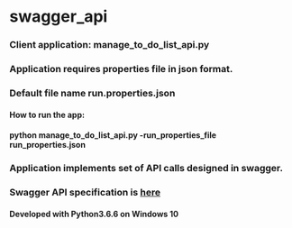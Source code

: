 # swagger_api

### Client application: manage_to_do_list_api.py
### Application requires properties file in json format.
### Default file name run.properties.json

#### How to run the app:
#### python manage_to_do_list_api.py -run_properties_file run_properties.json

### Application implements set of API calls designed in swagger.
### Swagger API specification is [here](https://app.swaggerhub.com/apis/aweiker/ToDo/1.0.0)



#### Developed with Python3.6.6 on Windows 10

